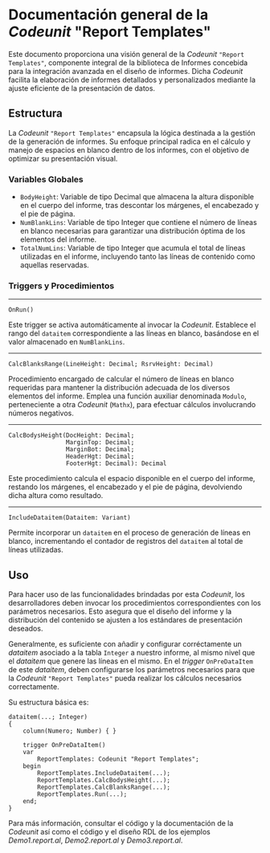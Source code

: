 # Documentación general de la _Codeunit_ "Report Templates"

Este documento proporciona una visión general de la _Codeunit_ `"Report Templates"`, componente integral de la biblioteca de Informes concebida para la integración avanzada en el diseño de informes. Dicha _Codeunit_ facilita la elaboración de informes detallados y personalizados mediante la ajuste eficiente de la presentación de datos.

## Estructura

La _Codeunit_ `"Report Templates"` encapsula la lógica destinada a la gestión de la generación de informes. Su enfoque principal radica en el cálculo y manejo de espacios en blanco dentro de los informes, con el objetivo de optimizar su presentación visual.

### Variables Globales

- `BodyHeight`: Variable de tipo Decimal que almacena la altura disponible en el cuerpo del informe, tras descontar los márgenes, el encabezado y el pie de página.
- `NumBlankLins`: Variable de tipo Integer que contiene el número de líneas en blanco necesarias para garantizar una distribución óptima de los elementos del informe.
- `TotalNumLins`: Variable de tipo Integer que acumula el total de líneas utilizadas en el informe, incluyendo tanto las líneas de contenido como aquellas reservadas.

### Triggers y Procedimientos

---

```al
OnRun()
```
Este trigger se activa automáticamente al invocar la _Codeunit_. Establece el rango del `dataitem` correspondiente a las líneas en blanco, basándose en el valor almacenado en `NumBlankLins`.

---

```al
CalcBlanksRange(LineHeight: Decimal; RsrvHeight: Decimal)
```

Procedimiento encargado de calcular el número de líneas en blanco requeridas para mantener la distribución adecuada de los diversos elementos del informe. Emplea una función auxiliar denominada `Modulo`, perteneciente a otra _Codeunit_ (`Mathx`), para efectuar cálculos involucrando números negativos.

---

```al
CalcBodysHeight(DocHeight: Decimal;
                MarginTop: Decimal; 
                MarginBot: Decimal; 
                HeaderHgt: Decimal; 
                FooterHgt: Decimal): Decimal
```

Este procedimiento calcula el espacio disponible en el cuerpo del informe, restando los márgenes, el encabezado y el pie de página, devolviendo dicha altura como resultado.

---

```al
IncludeDataitem(Dataitem: Variant)
```

Permite incorporar un `dataitem` en el proceso de generación de líneas en blanco, incrementando el contador de registros del `dataitem` al total de líneas utilizadas.

## Uso

Para hacer uso de las funcionalidades brindadas por esta _Codeunit_, los desarrolladores deben invocar los procedimientos correspondientes con los parámetros necesarios. Esto asegura que el diseño del informe y la distribución del contenido se ajusten a los estándares de presentación deseados.

Generalmente, es suficiente con añadir y configurar corréctamente un _dataitem_ asociado a la tabla `Integer` a nuestro informe, al mismo nivel que el _dataitem_ que genere las líneas en el mismo. En el _trigger_ `OnPreDataItem` de este _dataitem_, deben configurarse los parámetros necesarios para que la _Codeunit_ `"Report Templates"` pueda realizar los cálculos necesarios correctamente.

Su estructura básica es:

```al
dataitem(...; Integer)
{
    column(Numero; Number) { }

    trigger OnPreDataItem()
    var
        ReportTemplates: Codeunit "Report Templates";
    begin
        ReportTemplates.IncludeDataitem(...);
        ReportTemplates.CalcBodysHeight(...);
        ReportTemplates.CalcBlanksRange(...);
        ReportTemplates.Run(...);
    end;
}
```

Para más información, consultar el código y la documentación de la _Codeunit_ así como el código y el diseño RDL de los ejemplos _Demo1.report.al_, _Demo2.report.al_ y _Demo3.report.al_.